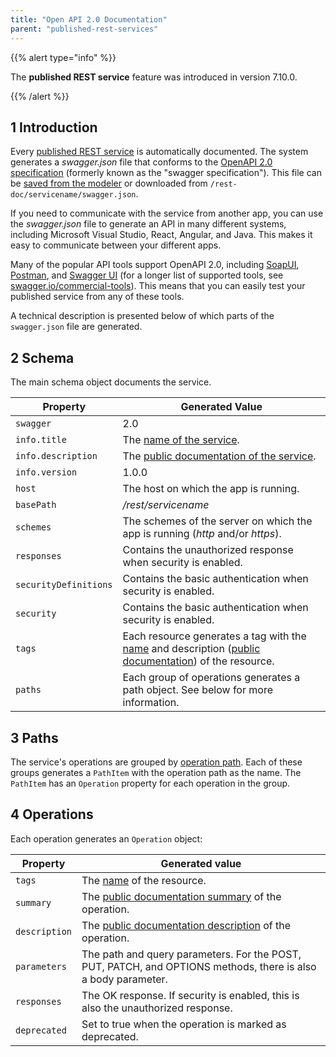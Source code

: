 ```yaml
---
title: "Open API 2.0 Documentation"
parent: "published-rest-services"
---
```


{{% alert type="info" %}}

The **published REST service** feature was introduced in version 7.10.0.

{{% /alert %}}

## 1 Introduction 

Every [published REST service](published-rest-service) is automatically documented. The system generates a *swagger.json* file that conforms to the [OpenAPI 2.0 specification](https://github.com/OAI/OpenAPI-Specification/blob/master/versions/2.0.md) (formerly known as the "swagger specification"). This file can be [saved from the modeler](published-rest-service#export-swagger-json) or downloaded from `/rest-doc/servicename/swagger.json`.

If you need to communicate with the service from another app, you can use the *swagger.json* file to generate an API in many different systems, including Microsoft Visual Studio, React, Angular, and Java. This makes it easy to communicate between your different apps.

Many of the popular API tools support OpenAPI 2.0, including [SoapUI](https://www.soapui.org/), [Postman](https://www.getpostman.com/), and [Swagger UI](https://swagger.io/swagger-ui/) (for a longer list of supported tools, see [swagger.io/commercial-tools](https://swagger.io/commercial-tools/)). This means that you can easily test your published service from any of these tools.

A technical description is presented below of which parts of the `swagger.json` file are generated.

## 2 Schema

The main schema object documents the service.

| Property | Generated Value |
| --- | --- |
| `swagger` | 2.0 |
| `info.title` | The [name of the service](published-rest-service#service-name). |
| `info.description` | The [public documentation of the service](published-rest-service#public-documentation). |
| `info.version` | 1.0.0 |
| `host` | The host on which the app is running. |
| `basePath` | */rest/servicename* |
| `schemes` | The schemes of the server on which the app is running (*http* and/or *https*). |
| `responses` | Contains the unauthorized response when security is enabled. |
| `securityDefinitions` | Contains the basic authentication when security is enabled. |
| `security` | Contains the basic authentication when security is enabled. |
| `tags` | Each resource generates a tag with the [name](published-rest-resource#name) and description ([public documentation](published-rest-resource#public-documentation)) of the resource. |
| `paths` | Each group of operations generates a path object. See below for more information. |

## 3 Paths

The service's operations are grouped by [operation path](published-rest-operation#operation-path). Each of these groups generates a `PathItem` with the operation path as the name. The `PathItem` has an `Operation` property for each operation in the group.

## 4 Operations

Each operation generates an `Operation` object:

| Property | Generated value |
| --- | --- |
| `tags` | The [name](published-rest-resource#name) of the resource. |
| `summary` | The [public documentation summary](published-rest-operation#summary) of the operation. |
| `description` | The [public documentation description](published-rest-operation#description) of the operation. |
| `parameters` | The path and query parameters. For the POST, PUT, PATCH, and OPTIONS methods, there is also a body parameter. |
| `responses` | The OK response. If security is enabled, this is also the unauthorized response. |
| `deprecated` | Set to true when the operation is marked as deprecated. |
